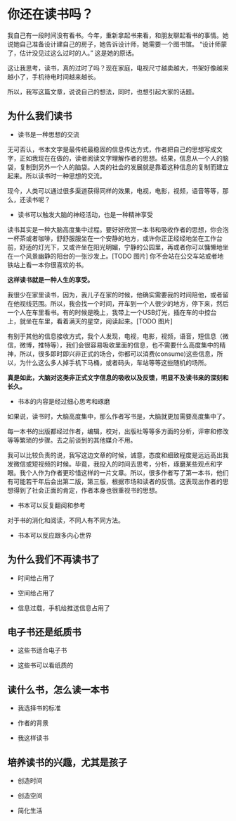 # 你还在读书吗？

我自己有一段时间没有看书。今年，重新拿起书来看，和朋友聊起看书的事情。她说她自己准备设计建自己的房子，她告诉设计师，她需要一个图书馆。
“设计师蒙了，估计没见过这么过时的人。” 这是她的原话。

这让我思考，读书，真的过时了吗？现在家庭，电视尺寸越卖越大，书架好像越来越小了，手机待电时间越来越长。

所以，我写这篇文章，说说自己的想法，同时，也想引起大家的话题。

## 为什么我们读书

- 读书是一种思想的交流

无可否认，书本文字是最传统最稳固的信息传达方式，作者把自己的思想写成文字，正如我现在在做的，读者阅读文字理解作者的思想。结果，信息从一个人的脑袋，复制到另外一个人的脑袋。人类的社会的发展就是靠着这种信息的复制而建立起来。所以读书时一种思想的交流。

现今，人类可以通过很多渠道获得同样的效果，电视，电影，视频，语音等等，那么，还读书呢？

- 读书可以触发大脑的神经活动，也是一种精神享受

读书其实是一种大脑高度集中过程。要好好欣赏一本书和吸收作者的思想，你会泡一杯茶或者咖啡，舒舒服服坐在一个安静的地方，或许你正正经经地坐在工作台前，舒适的灯光下，又或许坐在阳光明媚，宁静的公园里，再或者你可以慵懒地坐在一个风景幽静的阳台的一张沙发上。[TODO 图片] 你不会站在公交车站或者地铁站上看一本你很喜欢的书。

__这样读书就是一种人生的享受。__

我很少在家里读书，因为，我儿子在家的时候，他确实需要我的时间陪他，或者留在他视线范围。所以，我会找一个时间，开车到一个人很少的地方，停下来，然后一个人在车里看书。有的时候是晚上，我带上一个USB灯光，插在车的中控台上，就坐在车里，看着满天的星空，阅读起来。[TODO 图片] 

有别于其他的信息接收方式，我个人发现，电视，电影，视频，语音，短信息（微信，微博，推特等），我们会很容易吸收里面的信息，也不需要什么高度集中的精神，所以，很多即时即兴非正式的场合，你都可以消费(consume)这些信息，所以，为什么这么多人掉手机下马桶，或者码头，车站等等这些随机的场所。

__真是如此，大脑对这类非正式文字信息的吸收以及反馈，明显不及读书来的深刻和长久。__

- 书本的内容是经过细心思考和琢磨

如果说，读书时，大脑高度集中，那么作者写书是，大脑就更加需要高度集中了。

每一本书的出版都经过作者，编辑，校对，出版社等等多方面的分析，评审和修改等等繁琐的步骤。去之前谈到的其他媒介不用。

我可以比较负责的说，我写这边文章的时候，诚意，态度和细致程度是远远高出我发微信或短视频的时候。毕竟，我投入的时间去思考，分析，琢磨某些观点和字眼。我个人作为作者更珍惜这样的一片文章。所以，很多作者写了第一本书，他们有可能若干年后会出第二版，第三版，根据市场和读者的反馈。这表现出作者的思想得到了社会正面的肯定，作者本身也很重视书的思想。

- 书本可以反复翻阅和参考

对于书的消化和阅读，不同人有不同方法。

- 书本可以反应跟多内心世界


## 为什么我们不再读书了

- 时间给占用了

- 空间给占用了

- 信息过载，手机给推送信息占用了

## 电子书还是纸质书

- 这些书适合电子书

- 这些书可以看纸质的

## 读什么书，怎么读一本书

- 我选择书的标准

- 作者的背景

- 我这样读书


## 培养读书的兴趣，尤其是孩子

- 创造时间

- 创造空间

- 简化生活

